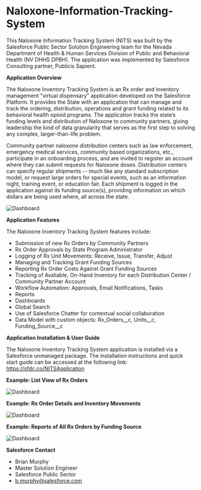# Naloxone-Information-Tracking-System
This Naloxone Information Tracking System (NITS) was built by the Salesforce Public Sector Solution Engineering team for the Nevada Department of Health & Human Services Division of Public and Behavioral Health (NV DHHS DPBH).  The application was implemented by Salesforce Consulting partner, Publicis Sapient.

**Application Overview**

The Naloxone Inventory Tracking System is an Rx order and inventory management "virtual dispensary" application developed on the Salesforce Platform. It provides the State with an application that can manage and track the ordering, distribution, operations and grant funding related to its behavioral health opioid programs.  The application tracks the state’s funding levels and distribution of Naloxone to community partners, giving leadership the kind of data granularity that serves as the first step to solving any complex, larger-than-life problem.

Community partner naloxone distribution centers such as law enforcement, emergency medical services, community based organizations, etc., participate in an onboarding process, and are invited to register an account where they can submit requests for Naloxone doses. Distribution centers can specify regular shipments -- much like any standard subscription model, or request large orders for special events, such as an information night, training event, or education fair. Each shipment is logged in the application against its funding source(s), providing information on which dollars are being used where, all across the state.


![Dashboard](https://photos.smugmug.com/photos/i-4n3rxSr/0/ab93a909/X3/i-4n3rxSr-X3.jpg)

**Application Features**

The Naloxone Inventory Tracking System features include:
- Submission of new Rx Orders by Community Partners
- Rx Order Approvals by State Program Administrator
- Logging of Rx Unit Movements: Receive, Issue, Transfer, Adjust
- Managing and Tracking Grant Funding Sources
- Reporting Rx Order Costs Against Grant Funding Sources
- Tracking of Avaliable, On-Hand Inventory for each Distribution Center / Community Partner Account
- Workflow Automation: Approvals, Email Notifications, Tasks
- Reports
- Dashboards
- Global Search
- Use of Salesforce Chatter for contextual social collaboration
- Data Model with custom objects:  Rx_Orders__c, Units__c, Funding_Source__c

**Application Installation & User Guide**

The Naloxone Inventory Tracking System application is installed via a Salesforce unmanaged package.  The installation instructions and quick start guide can be accessed at the following link: https://sfdc.co/NITSApplication


**Example: List View of Rx Orders**

![Dashboard](https://photos.smugmug.com/photos/i-bB39hzc/0/d268d64c/X3/i-bB39hzc-X3.jpg)

**Example: Rx Order Details and Inventory Movements**

![Dashboard](https://photos.smugmug.com/photos/i-znq3sRk/0/7b0f0452/X3/i-znq3sRk-X3.jpg)

**Example: Reports of All Rx Orders by Funding Source**

![Dashboard](https://photos.smugmug.com/photos/i-h5h428D/0/062e2a03/X3/i-h5h428D-X3.jpg)

**Salesforce Contact**
- Brian Murphy
- Master Solution Engineer
- Salesforce Public Sector
- b.murphy@salesforce.com
